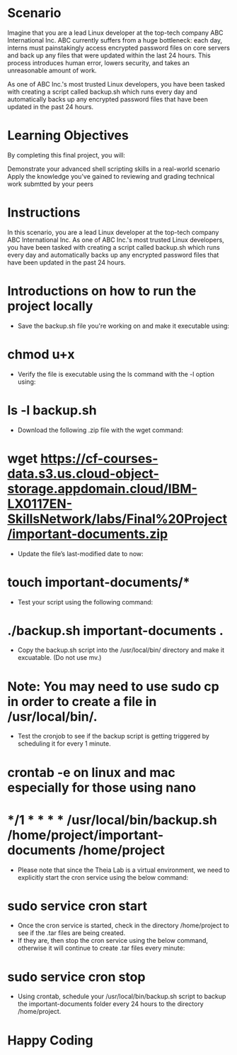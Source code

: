 # Scenario
Imagine that you are a lead Linux developer at the top-tech company ABC International Inc. ABC currently suffers from a huge bottleneck: each day, interns must painstakingly access encrypted password files on core servers and back up any files that were updated within the last 24 hours. This process introduces human error, lowers security, and takes an unreasonable amount of work.

As one of ABC Inc.'s most trusted Linux developers, you have been tasked with creating a script called backup.sh which runs every day and automatically backs up any encrypted password files that have been updated in the past 24 hours.

# Learning Objectives
By completing this final project, you will:

Demonstrate your advanced shell scripting skills in a real-world scenario
Apply the knowledge you've gained to reviewing and grading technical work submtted by your peers

# Instructions
In this scenario, you are a lead Linux developer at the top-tech company ABC International Inc. As one of ABC Inc.'s most trusted Linux developers, you have been tasked with creating a script called backup.sh which runs every day and automatically backs up any encrypted password files that have been updated in the past 24 hours.

# Introductions on how to run the project locally
- Save the backup.sh file you're working on and make it executable using: 
# chmod u+x
- Verify the file is executable using the ls command with the -l option using:
# ls -l backup.sh
- Download the following .zip file with the wget command:
# wget https://cf-courses-data.s3.us.cloud-object-storage.appdomain.cloud/IBM-LX0117EN-SkillsNetwork/labs/Final%20Project/important-documents.zip
- Update the file’s last-modified date to now:
# touch important-documents/*
- Test your script using the following command:
# ./backup.sh important-documents .
- Copy the backup.sh script into the /usr/local/bin/ directory and make it excuatable. (Do not use mv.)
# Note: You may need to use sudo cp in order to create a file in /usr/local/bin/.
- Test the cronjob to see if the backup script is getting triggered by scheduling it for every 1 minute.
# crontab -e on linux and mac especially for those using nano
# */1 * * * * /usr/local/bin/backup.sh /home/project/important-documents /home/project
- Please note that since the Theia Lab is a virtual environment, we need to explicitly start the cron service using the below command:
# sudo service cron start
- Once the cron service is started, check in the directory /home/project to see if the .tar files are being created.
- If they are, then stop the cron service using the below command, otherwise it will continue to create .tar files every minute:
# sudo service cron stop
- Using crontab, schedule your /usr/local/bin/backup.sh script to backup the important-documents folder every 24 hours to the directory /home/project.
# Happy Coding 

